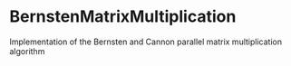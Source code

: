 # BernstenMatrixMultiplication
Implementation of the Bernsten and Cannon parallel matrix multiplication algorithm
